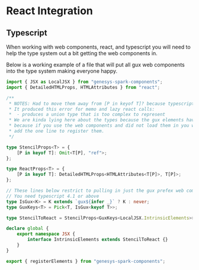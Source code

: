# React Integration

## Typescript

When working with web components, react, and typescript you will need to help the type system out a bit getting the web components in.

Below is a working example of a file that will put all gux web components into the type system making everyone happy.

```typescript
import { JSX as LocalJSX } from "genesys-spark-components";
import { DetailedHTMLProps, HTMLAttributes } from "react";

/**
 * NOTES: Had to move them away from [P in keyof T]? because typescript was not happy with the undefined. 
 * It produced this error for memo and lazy react calls:
 *  - produces a union type that is too complex to represent
 * We are kinda lying here about the types because the gux elements have to be loaded in to exist. I think this lie is fine
 * because if you use the web components and did not load them in you will find out quickly during development and then 
 * add the one line to register them.
 */

type StencilProps<T> = {
    [P in keyof T]: Omit<T[P], "ref">;
};

type ReactProps<T> = {
    [P in keyof T]: DetailedHTMLProps<HTMLAttributes<T[P]>, T[P]>;
};

// These lines below restrict to pulling in just the gux prefex web components.
// You need typescript 4.1 or above
type IsGux<K> = K extends `gux${infer _}` ? K : never;
type GuxKeys<T> = Pick<T, IsGux<keyof T>>; 

type StencilToReact = StencilProps<GuxKeys<LocalJSX.IntrinsicElements>> & ReactProps<GuxKeys<HTMLElementTagNameMap>>;

declare global {
    export namespace JSX {
        interface IntrinsicElements extends StencilToReact {}
    }
}

export { registerElements } from "genesys-spark-components";

```
